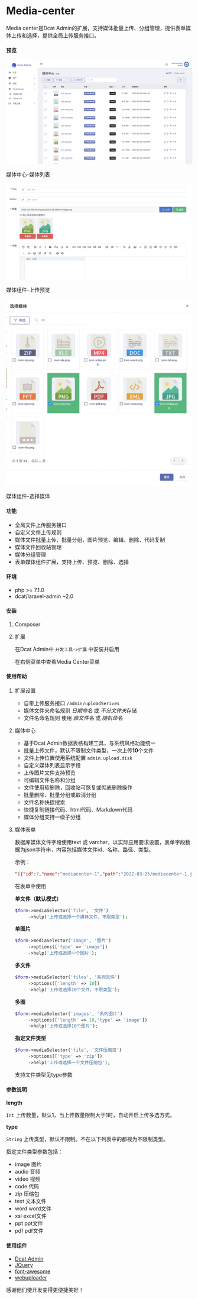 # Media-center

Media center是Dcat Admin的扩展，支持媒体批量上传、分组管理，提供表单媒体上传和选择，提供全局上传服务接口。

####	预览

![媒体中心](https://github.com/jyounglabs/media-center/blob/main/screenshot/main.png)

媒体中心-媒体列表

![媒体组件](https://github.com/jyounglabs/media-center/blob/main/screenshot/selector.png)

媒体组件-上传预览

![媒体组件](https://github.com/jyounglabs/media-center/blob/main/screenshot/selector2.png)

媒体组件-选择媒体

#### 功能

- 全局文件上传服务接口
- 自定义文件上传规则
- 媒体文件批量上传、批量分组，图片预览、编辑、删除、代码复制
- 媒体文件回收站管理
- 媒体分组管理
- 表单媒体组件扩展，支持上传、预览、删除、选择

#### 环境

- php >= 7.1.0
- dcat/laravel-admin ~2.0

#### 安装

1. Composer

2. 扩展

   在Dcat Admin中 ```开发工具->扩展``` 中安装并启用

   在右侧菜单中查看Media Center菜单

#### 使用帮助

1. 扩展设置

   - 自带上传服务接口 ```/admin/uploadSerives```
   - 媒体文件夹命名规则 *日期命名* 或 *不分文件夹*存储
   - 文件名命名规则 使用 *原文件名* 或 *随机命名*

2. 媒体中心

   - 基于Dcat Admin数据表格构建工具，与系统风格功能统一
   - 批量上传文件，默认不限制文件类型，一次上传**10**个文件
   - 文件上传位置使用系统配置 ```admin.upload.disk```
   - 自定义媒体列表显示字段
   - 上传图片文件支持预览
   - 可编辑文件名称和分组
   - 文件使用软删除，回收站可恢复或彻底删除操作
   - 批量删除、批量分组或取消分组
   - 文件名称快捷搜索
   - 快捷复制链接代码、html代码、Markdown代码
   - 媒体分组支持一级子分组

3. 媒体表单

   数据库媒体文件字段使用text 或 varchar，以实际应用要求设置，表单字段数据为json字符串，内容包括媒体文件id、名称、路径、类型。

   示例：

   ```json
   "[{"id":7,"name":"mediacenter-1","path":"2022-03-25/mediacenter-1.jpg","fileType":"image"},{"id":8,"name":"mediacenter-2","path":"2022-03-25/mediacenter-2.jpg","fileType":"image"}]"
   ```

   

   在表单中使用

   **单文件（默认模式）**

   ```php
   $form->mediaSelector('file', '文件')
     	->help('上传或选择一个媒体文件，不限类型');
   ```

   

   **单图片**

   ```php
   $form->mediaSelector('image', '图片')
     	->options(['type' => 'image'])
     	->help('上传或选择一个图片');
   ```

   

   **多文件**

   ```php
   $form->mediaSelector('files', '系列文件')
     	->options(['length' => 10])
     	->help('上传或选择10个文件，不限类型');
   ```

   

   **多图**

   ```php
   $form->mediaSelector('images', '系列图片')
     	->options(['length' => 10,'type' => 'image'])
     	->help('上传或选择10个图片');
   ```

   

   **指定文件类型** 

   ```php
   $form->mediaSelector('file', '文件压缩包')
     	->options(['type' => 'zip'])
     	->help('上传或选择一个文件压缩包');
   ```

   支持文件类型见type参数

#### 参数说明

**length**

`Int` 上传数量，默认1，当上传数量限制大于1时，自动开启上传多选方式。

**type**

`String` 上传类型，默认不限制。不在以下列表中的都视为不限制类型。

指定文件类型参数包括：

- image 图片
- audio 音频
- video 视频
- code 代码
- zip 压缩包
- text 文本文件
- word word文件
- xsl excel文件
- ppt ppt文件
- pdf pdf文件

#### 使用组件

- [Dcat Admin](https://github.com/jqhph/dcat-admin)
- [JQuery](https://jquery.com/)
- [font-awesome](http://fontawesome.io/)
- [webuploader](http://fex.baidu.com/webuploader/)

感谢他们使开发变得更便捷美好！



